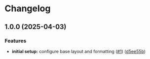 # Changelog

## 1.0.0 (2025-04-03)

### Features

- **initial setup:** configure base layout and formatting ([#1](https://github.com/JonathanCBU/engineering_fontend/issues/1)) ([d5ee55b](https://github.com/JonathanCBU/engineering_fontend/commit/d5ee55b23daaff41f831deeb9a885cf9304bc132))
